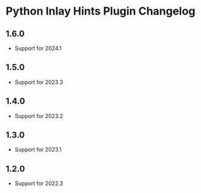 <!-- Keep a Changelog guide -> https://keepachangelog.com -->

# Python Inlay Hints Plugin Changelog

## 1.6.0

- Support for 2024.1

## 1.5.0

- Support for 2023.3

## 1.4.0

- Support for 2023.2

## 1.3.0

- Support for 2023.1

## 1.2.0

- Support for 2022.3

